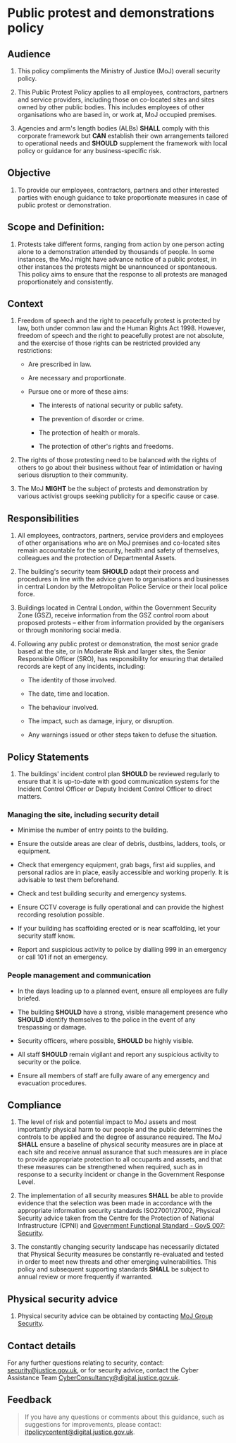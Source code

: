 # Public protest and demonstrations policy

## Audience

1.  This policy compliments the Ministry of Justice \(MoJ\) overall security policy.

2.  This Public Protest Policy applies to all employees, contractors, partners and service providers, including those on co-located sites and sites owned by other public bodies. This includes employees of other organisations who are based in, or work at, MoJ occupied premises.

3.  Agencies and arm's length bodies \(ALBs\) **SHALL** comply with this corporate framework but **CAN** establish their own arrangements tailored to operational needs and **SHOULD** supplement the framework with local policy or guidance for any business-specific risk.


## Objective

1.  To provide our employees, contractors, partners and other interested parties with enough guidance to take proportionate measures in case of public protest or demonstration.


## Scope and Definition:

1.  Protests take different forms, ranging from action by one person acting alone to a demonstration attended by thousands of people. In some instances, the MoJ might have advance notice of a public protest, in other instances the protests might be unannounced or spontaneous. This policy aims to ensure that the response to all protests are managed proportionately and consistently.


## Context

1.  Freedom of speech and the right to peacefully protest is protected by law, both under common law and the Human Rights Act 1998. However, freedom of speech and the right to peacefully protest are not absolute, and the exercise of those rights can be restricted provided any restrictions:

    -   Are prescribed in law.

    -   Are necessary and proportionate.

    -   Pursue one or more of these aims:

        -   The interests of national security or public safety.

        -   The prevention of disorder or crime.

        -   The protection of health or morals.

        -   The protection of other's rights and freedoms.

2.  The rights of those protesting need to be balanced with the rights of others to go about their business without fear of intimidation or having serious disruption to their community.

3.  The MoJ **MIGHT** be the subject of protests and demonstration by various activist groups seeking publicity for a specific cause or case.


## Responsibilities

1.  All employees, contractors, partners, service providers and employees of other organisations who are on MoJ premises and co-located sites remain accountable for the security, health and safety of themselves, colleagues and the protection of Departmental Assets.

2.  The building's security team **SHOULD** adapt their process and procedures in line with the advice given to organisations and businesses in central London by the Metropolitan Police Service or their local police force.

3.  Buildings located in Central London, within the Government Security Zone \(GSZ\), receive information from the GSZ control room about proposed protests – either from information provided by the organisers or through monitoring social media.

4.  Following any public protest or demonstration, the most senior grade based at the site, or in Moderate Risk and larger sites, the Senior Responsible Officer \(SRO\), has responsibility for ensuring that detailed records are kept of any incidents, including:

    -   The identity of those involved.

    -   The date, time and location.

    -   The behaviour involved.

    -   The impact, such as damage, injury, or disruption.

    -   Any warnings issued or other steps taken to defuse the situation.


## Policy Statements

1.  The buildings' incident control plan **SHOULD** be reviewed regularly to ensure that it is up-to-date with good communication systems for the Incident Control Officer or Deputy Incident Control Officer to direct matters.


### Managing the site, including security detail

-   Minimise the number of entry points to the building.

-   Ensure the outside areas are clear of debris, dustbins, ladders, tools, or equipment.

-   Check that emergency equipment, grab bags, first aid supplies, and personal radios are in place, easily accessible and working properly. It is advisable to test them beforehand.

-   Check and test building security and emergency systems.

-   Ensure CCTV coverage is fully operational and can provide the highest recording resolution possible.

-   If your building has scaffolding erected or is near scaffolding, let your security staff know.

-   Report and suspicious activity to police by dialling 999 in an emergency or call 101 if not an emergency.


### People management and communication

-   In the days leading up to a planned event, ensure all employees are fully briefed.

-   The building **SHOULD** have a strong, visible management presence who **SHOULD** identify themselves to the police in the event of any trespassing or damage.

-   Security officers, where possible, **SHOULD** be highly visible.

-   All staff **SHOULD** remain vigilant and report any suspicious activity to security or the police.

-   Ensure all members of staff are fully aware of any emergency and evacuation procedures.


## Compliance

1.  The level of risk and potential impact to MoJ assets and most importantly physical harm to our people and the public determines the controls to be applied and the degree of assurance required. The MoJ **SHALL** ensure a baseline of physical security measures are in place at each site and receive annual assurance that such measures are in place to provide appropriate protection to all occupants and assets, and that these measures can be strengthened when required, such as in response to a security incident or change in the Government Response Level.

2.  The implementation of all security measures **SHALL** be able to provide evidence that the selection was been made in accordance with the appropriate information security standards ISO27001/27002, Physical Security advice taken from the Centre for the Protection of National Infrastructure \(CPNI\) and [Government Functional Standard - GovS 007: Security](https://www.gov.uk/government/publications/government-functional-standard-govs-007-security).

3.  The constantly changing security landscape has necessarily dictated that Physical Security measures be constantly re-evaluated and tested in order to meet new threats and other emerging vulnerabilities. This policy and subsequent supporting standards **SHALL** be subject to annual review or more frequently if warranted.


## Physical security advice

1.  Physical security advice can be obtained by contacting [MoJ Group Security](mailto:mojgroupsecurity@justice.gov.uk).


## Contact details

For any further questions relating to security, contact: [security@justice.gov.uk](mailto:security@justice.gov.uk), or for security advice, contact the Cyber Assistance Team [CyberConsultancy@digital.justice.gov.uk](mailto:CyberConsultancy@digital.justice.gov.uk).

## Feedback

> If you have any questions or comments about this guidance, such as suggestions for improvements, please contact: [itpolicycontent@digital.justice.gov.uk](mailto:itpolicycontent@digital.justice.gov.uk).

